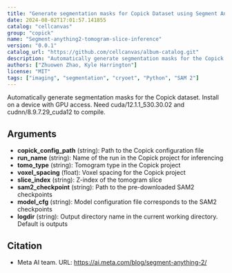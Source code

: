 ```yaml
---
title: "Generate segmentation masks for Copick Dataset using Segment Anything 2"
date: 2024-08-02T17:01:57.141855
catalog: "cellcanvas"
group: "copick"
name: "Segment-anything2-tomogram-slice-inference"
version: "0.0.1"
catalog_url: "https://github.com/cellcanvas/album-catalog.git"
description: "Automatically generate segmentation masks for the Copick dataset. Install on a device with GPU access. Need cuda/12.1.1_530.30.02 and cudnn/8.9.7.29_cuda12 to compile."
authors: ["Zhuowen Zhao, Kyle Harrington"]
license: "MIT"
tags: ["imaging", "segmentation", "cryoet", "Python", "SAM 2"]
---
```


Automatically generate segmentation masks for the Copick dataset. Install on a device with GPU access. Need cuda/12.1.1_530.30.02 and cudnn/8.9.7.29_cuda12 to compile.

## Arguments

- **copick_config_path** (string): Path to the Copick configuration file
- **run_name** (string): Name of the run in the Copick project for inferencing
- **tomo_type** (string): Tomogram type in the Copick project
- **voxel_spacing** (float): Voxel spacing for the Copick project
- **slice_index** (string): Z-index of the tomogram slice
- **sam2_checkpoint** (string): Path to the pre-downloaded SAM2 checkpoints
- **model_cfg** (string): Model configuration file corresponds to the SAM2 checkpoints
- **logdir** (string): Output directory name in the current working directory. Default is outputs

## Citation

- Meta AI team.
  URL: https://ai.meta.com/blog/segment-anything-2/

